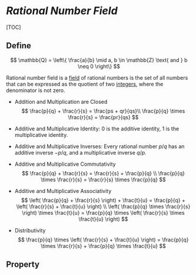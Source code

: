 # $Rational\ Number\ Field$

[TOC]

## Define

$$
\mathbb{Q} = \left\{ \frac{a}{b} \mid a, b \in \mathbb{Z} \text{ and } b \neq 0 \right\}
$$

Rational number field is a [field](./Field.md) of rational numbers is the set of all numbers that can be expressed as the quotient of two [integers](./Integer_Ring.md), where the denominator is not zero. 

- Addition and Multiplication are Closed
  $$
  \frac{p}{q} + \frac{r}{s} = \frac{ps + qr}{qs}\\
  \frac{p}{q} \times \frac{r}{s} = \frac{pr}{qs}
  $$

- Additive and Multiplicative Identity: $0$ is the additive identity, $1$ is the multiplicative identity.

- Additive and Multiplicative Inverses: Every rational number $p/q$ has an additive inverse $-p/q$, and a multiplicative inverse $q/p$.

- Additive and Multiplicative Commutativity
  $$
  \frac{p}{q} + \frac{r}{s} = \frac{r}{s} + \frac{p}{q}  \\
  \frac{p}{q} \times \frac{r}{s} = \frac{r}{s} \times \frac{p}{q}
  $$

- Additive and Multiplicative Associativity
  $$
  \left( \frac{p}{q} + \frac{r}{s} \right) + \frac{t}{u} = \frac{p}{q} + \left( \frac{r}{s} + \frac{t}{u} \right)  \\
  \left( \frac{p}{q} \times \frac{r}{s} \right) \times \frac{t}{u} = \frac{p}{q} \times \left( \frac{r}{s} \times \frac{t}{u} \right)
  $$

- Distributivity
  $$
  \frac{p}{q} \times \left( \frac{r}{s} + \frac{t}{u} \right) = \frac{p}{q} \times \frac{r}{s} + \frac{p}{q} \times \frac{t}{u}
  $$

## Property

